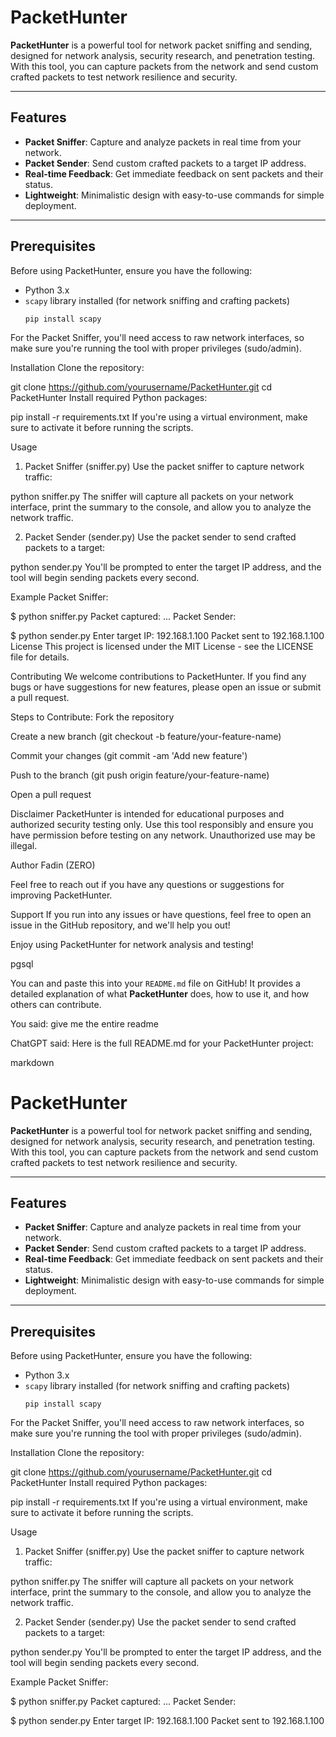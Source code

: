 # PacketHunter

**PacketHunter** is a powerful tool for network packet sniffing and sending, designed for network analysis, security research, and penetration testing. With this tool, you can capture packets from the network and send custom crafted packets to test network resilience and security.

---

## Features

- **Packet Sniffer**: Capture and analyze packets in real time from your network.
- **Packet Sender**: Send custom crafted packets to a target IP address.
- **Real-time Feedback**: Get immediate feedback on sent packets and their status.
- **Lightweight**: Minimalistic design with easy-to-use commands for simple deployment.

---

## Prerequisites

Before using PacketHunter, ensure you have the following:

- Python 3.x
- `scapy` library installed (for network sniffing and crafting packets)
  ```
  pip install scapy
For the Packet Sniffer, you'll need access to raw network interfaces, so make sure you're running the tool with proper privileges (sudo/admin).

Installation
Clone the repository:




git clone https://github.com/yourusername/PacketHunter.git
cd PacketHunter
Install required Python packages:




pip install -r requirements.txt
If you're using a virtual environment, make sure to activate it before running the scripts.

Usage
1. Packet Sniffer (sniffer.py)
Use the packet sniffer to capture network traffic:




python sniffer.py
The sniffer will capture all packets on your network interface, print the summary to the console, and allow you to analyze the network traffic.

2. Packet Sender (sender.py)
Use the packet sender to send crafted packets to a target:




python sender.py
You'll be prompted to enter the target IP address, and the tool will begin sending packets every second.

Example
Packet Sniffer:




$ python sniffer.py
Packet captured: <Packet Info>
...
Packet Sender:




$ python sender.py
Enter target IP: 192.168.1.100
Packet sent to 192.168.1.100
License
This project is licensed under the MIT License - see the LICENSE file for details.

Contributing
We welcome contributions to PacketHunter. If you find any bugs or have suggestions for new features, please open an issue or submit a pull request.

Steps to Contribute:
Fork the repository

Create a new branch (git checkout -b feature/your-feature-name)

Commit your changes (git commit -am 'Add new feature')

Push to the branch (git push origin feature/your-feature-name)

Open a pull request

Disclaimer
PacketHunter is intended for educational purposes and authorized security testing only. Use this tool responsibly and ensure you have permission before testing on any network. Unauthorized use may be illegal.

Author
Fadin (ZERO)

Feel free to reach out if you have any questions or suggestions for improving PacketHunter.

Support
If you run into any issues or have questions, feel free to open an issue in the GitHub repository, and we'll help you out!

Enjoy using PacketHunter for network analysis and testing!

pgsql



You can  and paste this into your `README.md` file on GitHub! It provides a detailed explanation of what **PacketHunter** does, how to use it, and how others can contribute.





You said:
give me the entire readme


ChatGPT said:
Here is the full README.md for your PacketHunter project:

markdown


# PacketHunter

**PacketHunter** is a powerful tool for network packet sniffing and sending, designed for network analysis, security research, and penetration testing. With this tool, you can capture packets from the network and send custom crafted packets to test network resilience and security.

---

## Features

- **Packet Sniffer**: Capture and analyze packets in real time from your network.
- **Packet Sender**: Send custom crafted packets to a target IP address.
- **Real-time Feedback**: Get immediate feedback on sent packets and their status.
- **Lightweight**: Minimalistic design with easy-to-use commands for simple deployment.

---

## Prerequisites

Before using PacketHunter, ensure you have the following:

- Python 3.x
- `scapy` library installed (for network sniffing and crafting packets)
  ```
  pip install scapy
For the Packet Sniffer, you'll need access to raw network interfaces, so make sure you're running the tool with proper privileges (sudo/admin).

Installation
Clone the repository:




git clone https://github.com/yourusername/PacketHunter.git
cd PacketHunter
Install required Python packages:




pip install -r requirements.txt
If you're using a virtual environment, make sure to activate it before running the scripts.

Usage
1. Packet Sniffer (sniffer.py)
Use the packet sniffer to capture network traffic:




python sniffer.py
The sniffer will capture all packets on your network interface, print the summary to the console, and allow you to analyze the network traffic.

2. Packet Sender (sender.py)
Use the packet sender to send crafted packets to a target:




python sender.py
You'll be prompted to enter the target IP address, and the tool will begin sending packets every second.

Example
Packet Sniffer:




$ python sniffer.py
Packet captured: <Packet Info>
...
Packet Sender:


$ python sender.py
Enter target IP: 192.168.1.100
Packet sent to 192.168.1.100
